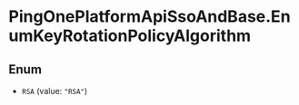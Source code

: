 # PingOnePlatformApiSsoAndBase.EnumKeyRotationPolicyAlgorithm

## Enum


* `RSA` (value: `"RSA"`)


